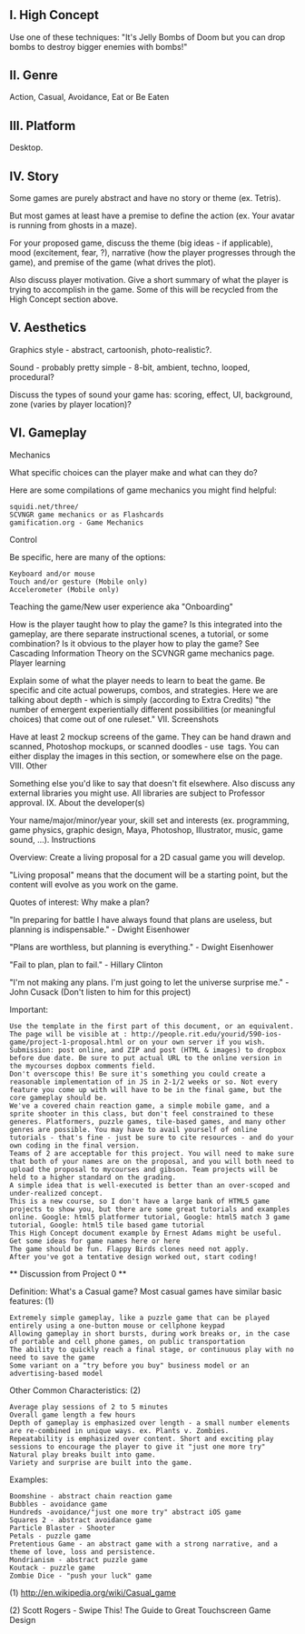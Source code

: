 
# 
## I. High Concept
Use one of these techniques:
   "It's Jelly Bombs of Doom but you can drop bombs to destroy bigger enemies with bombs!"

## II. Genre

Action, Casual, Avoidance, Eat or Be Eaten

## III. Platform
Desktop. 

## IV. Story

Some games are purely abstract and have no story or theme (ex. Tetris).

But most games at least have a premise to define the action (ex. Your avatar is running from ghosts in a maze).

For your proposed game, discuss the theme (big ideas - if applicable), mood (excitement, fear, ?), narrative (how the player progresses through the game), and premise of the game (what drives the plot).

Also discuss player motivation. Give a short summary of what the player is trying to accomplish in the game. Some of this will be recycled from the High Concept section above.
## V. Aesthetics

Graphics style - abstract, cartoonish, photo-realistic?.

Sound - probably pretty simple - 8-bit, ambient, techno, looped, procedural?

Discuss the types of sound your game has: scoring, effect, UI, background, zone (varies by player location)?
## VI. Gameplay
Mechanics

What specific choices can the player make and what can they do?

Here are some compilations of game mechanics you might find helpful:

    squidi.net/three/
    SCVNGR game mechanics or as Flashcards
    gamification.org - Game Mechanics

Control

Be specific, here are many of the options:

    Keyboard and/or mouse
    Touch and/or gesture (Mobile only)
    Accelerometer (Mobile only)

Teaching the game/New user experience aka "Onboarding"

How is the player taught how to play the game? Is this integrated into the gameplay, are there separate instructional scenes, a tutorial, or some combination? Is it obvious to the player how to play the game? See Cascading Information Theory on the SCVNGR game mechanics page.
Player learning

Explain some of what the player needs to learn to beat the game. Be specific and cite actual powerups, combos, and strategies. Here we are talking about depth - which is simply (according to Extra Credits) "the number of emergent experientially different possibilities (or meaningful choices) that come out of one ruleset."
VII. Screenshots

Have at least 2 mockup screens of the game. They can be hand drawn and scanned, Photoshop mockups, or scanned doodles - use <img> tags. You can either display the images in this section, or somewhere else on the page.
VIII. Other

Something else you'd like to say that doesn't fit elsewhere. Also discuss any external libraries you might use. All libraries are subject to Professor approval.
IX. About the developer(s)

Your name/major/minor/year your, skill set and interests (ex. programming, game physics, graphic design, Maya, Photoshop, Illustrator, music, game sound, ...).
Instructions

Overview: Create a living proposal for a 2D casual game you will develop.

"Living proposal" means that the document will be a starting point, but the content will evolve as you work on the game.

Quotes of interest: Why make a plan?

"In preparing for battle I have always found that plans are useless, but planning is indispensable." - Dwight Eisenhower

"Plans are worthless, but planning is everything." - Dwight Eisenhower

"Fail to plan, plan to fail." - Hillary Clinton

"I'm not making any plans. I'm just going to let the universe surprise me." - John Cusack (Don't listen to him for this project)

Important:

    Use the template in the first part of this document, or an equivalent. The page will be visible at : http://people.rit.edu/yourid/590-ios-game/project-1-proposal.html or on your own server if you wish. Submission: post online, and ZIP and post (HTML & images) to dropbox before due date. Be sure to put actual URL to the online version in the mycourses dopbox comments field.
    Don't overscope this! Be sure it's something you could create a reasonable implementation of in JS in 2-1/2 weeks or so. Not every feature you come up with will have to be in the final game, but the core gameplay should be.
    We've a covered chain reaction game, a simple mobile game, and a sprite shooter in this class, but don't feel constrained to these generes. Platformers, puzzle games, tile-based games, and many other genres are possible. You may have to avail yourself of online tutorials - that's fine - just be sure to cite resources - and do your own coding in the final version.
    Teams of 2 are acceptable for this project. You will need to make sure that both of your names are on the proposal, and you will both need to upload the proposal to mycourses and gibson. Team projects will be held to a higher standard on the grading.
    A simple idea that is well-executed is better than an over-scoped and under-realized concept.
    This is a new course, so I don't have a large bank of HTML5 game projects to show you, but there are some great tutorials and examples online. Google: html5 platformer tutorial, Google: html5 match 3 game tutorial, Google: html5 tile based game tutorial
    This High Concept document example by Ernest Adams might be useful.
    Get some ideas for game names here or here
    The game should be fun. Flappy Birds clones need not apply.
    After you've got a tentative design worked out, start coding!

** Discussion from Project 0 **

Definition: What's a Casual game? Most casual games have similar basic features: (1)

    Extremely simple gameplay, like a puzzle game that can be played entirely using a one-button mouse or cellphone keypad
    Allowing gameplay in short bursts, during work breaks or, in the case of portable and cell phone games, on public transportation
    The ability to quickly reach a final stage, or continuous play with no need to save the game
    Some variant on a "try before you buy" business model or an advertising-based model

Other Common Characteristics: (2)

    Average play sessions of 2 to 5 minutes
    Overall game length a few hours
    Depth of gameplay is emphasized over length - a small number elements are re-combined in unique ways. ex. Plants v. Zombies.
    Repeatability is emphasized over content. Short and exciting play sessions to encourage the player to give it "just one more try"
    Natural play breaks built into game.
    Variety and surprise are built into the game.

Examples:

    Boomshine - abstract chain reaction game
    Bubbles - avoidance game
    Hundreds -avoidance/"just one more try" abstract iOS game
    Squares 2 - abstract avoidance game
    Particle Blaster - Shooter
    Petals - puzzle game
    Pretentious Game - an abstract game with a strong narrative, and a theme of love, loss and persistence.
    Mondrianism - abstract puzzle game
    Koutack - puzzle game
    Zombie Dice - "push your luck" game

(1) http://en.wikipedia.org/wiki/Casual_game

(2) Scott Rogers - Swipe This! The Guide to Great Touchscreen Game Design
